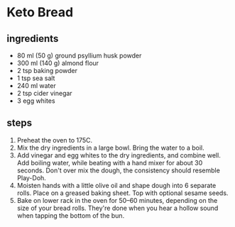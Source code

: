 # Keto Bread

## ingredients

- 80 ml (50 g) ground psyllium husk powder
- 300 ml (140 g) almond flour
- 2 tsp baking powder
- 1 tsp sea salt
- 240 ml water
- 2 tsp cider vinegar
- 3 egg whites

## steps

1. Preheat the oven to 175C.
2. Mix the dry ingredients in a large bowl. Bring the water to a boil.
3. Add vinegar and egg whites to the dry ingredients, and combine well. Add boiling water, while beating with a hand mixer for about 30 seconds. Don't over mix the dough, the consistency should resemble Play-Doh.
4. Moisten hands with a little olive oil and shape dough into 6 separate rolls. Place on a greased baking sheet. Top with optional sesame seeds.
5. Bake on lower rack in the oven for 50–60 minutes, depending on the size of your bread rolls. They're done when you hear a hollow sound when tapping the bottom of the bun.
